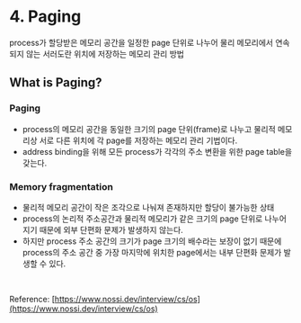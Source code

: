 # 4. Paging

process가 할당받은 메모리 공간을 일정한 page 단위로 나누어 물리 메모리에서 연속되지 않는 서러도란 위치에 저장하는 메모리 관리 방법

## What is Paging?

### Paging

- process의 메모리 공간을 동일한 크기의 page 단위(frame)로 나누고 물리적 메모리상 서로 다른 위치에 각 page를 저장하는 메모리 관리 기법이다.
- address binding을 위해 모든 process가 각각의 주소 변환을 위한 page table을 갖는다.

### Memory fragmentation

- 물리적 메모리 공간이 작은 조각으로 나눠져 존재하지만 할당이 불가능한 상태
- process의 논리적 주소공간과 물리적 메모리가 같은 크기의 page 단위로 나누어지기 때문에 외부 단편화 문제가 발생하지 않는다.
- 하지만 process 주소 공간의 크기가 page 크기의 배수라는 보장이 없기 때문에 process의 주소 공간 중 가장 마지막에 위치한 page에서는 내부 단편화 문제가 발생할 수 있다.

  
<br>

Reference: [https://www.nossi.dev/interview/cs/os](https://www.nossi.dev/interview/cs/os)
